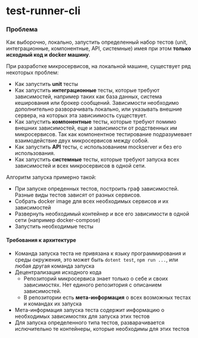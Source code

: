 # test-runner-cli

### Проблема
Как выборочно, локально, запустить определенный набор тестов (unit, интеграционные, компонентные, API, системные)
имея при этом **только исходный код и docker машину**. 

При разработке микросервисов, на локальной машине, существует ряд некоторых проблем:
* Как запустить **unit** тесты
* Как запустить **интеграционные** тесты, которые требуют зависимостей, например таких как база данных, система кеширования 
или брокер сообщений. Зависимости необходимо дополнительно разворачивать локально, или указывать внешние сервера, 
на которых эта зависиимость существует.
* Как запустить **компонентные** тесты, которые требуют помимо внешних зависимостей, 
еще и зависимости от родственных им микросервисов.
Так как компонентное тестирование подразумевает взаимодействие двух микросервисов между собой. 
* Как запустить **API** тесты, с использованием mockserver и без его использования. 
* Как запустить **системные** тесты, которые требуют запуска всех зависимостей и всех микросервисов в одной сети. 

Алгоритм запуска примерно такой:
+ При запуске опреденных тестов, построить граф зависимостей. Разные виды тестов зависят от разных сервисов. 
+ Собрать docker image для всех необходимых сервисов и их зависимостей
+ Развернуть необходимый контейнер и все его зависимости в одной сети (например docker-compose)
+ Запустить необходимые тесты

#### Требования к архитектуре

* Команда запуска теста не привязана к языку программирования и среды окружения, это может быть
`dotent test`, `npm run ...`, или любая другая команда запуска 
* Децентрализация исходного кода 
    * Репозиторий микросервиса знает только о себе и своих зависимостях. 
    Нет единого репозитория с описанием зависимостей.
    * В репозитории есть **мета-информация** о всех возможных тестах и командах их запуска
* Мета-информация запуска теста содержит информацию о необходимых зависимостях для запуска этих тестов
* Для запуска определенного типа тестов, разварачивается ислючительно те контейнеры, которые необходимы для этих тестов
